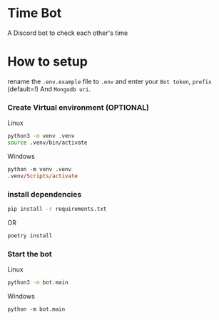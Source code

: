 # Time Bot

A Discord bot to check each other's time

# How to setup

rename the `.env.example` file to `.env` and enter your `Bot token`, `prefix` (default=!) And `Mongodb uri`.

### Create Virtual environment (OPTIONAL)

Linux

```bash
python3 -m venv .venv
source .venv/bin/activate

```
Windows

```ps
python -m venv .venv
.venv/Scripts/activate

```

### install dependencies

```bash
pip install -r requirements.txt

```

OR

```bash
poetry install

```

### Start the bot

Linux

```bash
python3 -m bot.main

```
Windows

```ps
python -m bot.main

```
